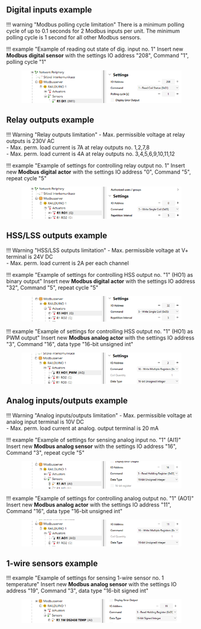 ## Digital inputs example

!!! warning "Modbus polling cycle limitation"
	There is a minimum polling cycle of up to 0.1 seconds for 2 Modbus inputs per unit. The minimum polling cycle is 1 second for all other Modbus sensors.

!!! example "Example of reading out state of dig. input no. 1"
	Insert new **Modbus digital sensor** with the settings IO address "208", Command "1", polling cycle "1"
	<figure markdown="span">
	![](media/lox_mod_ex_di1.png)
	</figure>
	

## Relay outputs example

!!! Warning "Relay outputs limitation"
	- Max. permissible voltage at relay outputs is 230V AC  
	- Max. perm. load current is 7A at relay outputs no. 1,2,7,8  
	- Max. perm. load current is 4A at relay outputs no. 3,4,5,6,9,10,11,12  

!!! example "Example of settings for controlling relay output no. 1"
	Insert new **Modbus digital actor** with the settings IO address "0", Command "5", repeat cycle "5"
	<figure markdown="span">
	![](media/lox_mod_ex_ro1.png)
	</figure>

## HSS/LSS outputs example

!!! Warning "HSS/LSS outputs limitation"
	- Max. permissible voltage at V+ terminal is 24V DC  
	- Max. perm. load current is 2A per each channel
	
!!! example "Example of settings for controlling HSS output no. "1" (HO1) as binary output"
	Insert new **Modbus digital actor** with the settings IO address "32", Command "5", repeat cycle "5"
	<figure markdown="span">
	![](media/lox_mod_ex_ho1.png)
	</figure>
	
!!! example "Example of settings for controlling HSS output no. "1" (HO1) as PWM output"
	Insert new **Modbus analog actor** with the settings IO address "3", Command "16", data type "16-bit unsigned int"
	<figure markdown="span">
	![](media/lox_mod_ex_ho1pwm.png)
	</figure>
	
## Analog inputs/outputs example

!!! Warning "Analog inputs/outputs limitation"
	- Max. permissible voltage at analog input terminal is 10V DC  
	- Max. perm. load current at analog. output terminal is 20 mA

!!! example "Example of settings for sensing analog input no. "1" (AI1)"
	Insert new **Modbus analog sensor** with the settings IO address "16", Command "3", repeat cycle "5"
	<figure markdown="span">
	![](media/lox_mod_ex_ai1.png)
	</figure>
	
!!! example "Example of settings for controlling analog output no. "1" (AO1)"
	Insert new **Modbus analog actor** with the settings IO address "11", Command "16", data type "16-bit unsigned int"
	<figure markdown="span">
	![](media/lox_mod_ex_ao1.png)
	</figure>
	
## 1-wire sensors example

!!! example "Example of settings for sensing 1-wire sensor no. 1 temperature"
	Insert new **Modbus analog sensor** with the settings IO address "19", Command "3", data type "16-bit signed int"
	<figure markdown="span">
	![](media/lox_mod_ex_1w.png)
	</figure>
